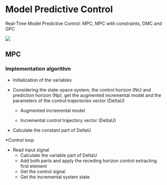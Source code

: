 # Model Predictive Control
Real-Time Model Predictive Control: MPC, MPC with constraints, DMC and GPC

![](https://upload.wikimedia.org/wikipedia/commons/thumb/1/11/MPC_scheme_basic.svg/1280px-MPC_scheme_basic.svg.png)

## MPC
### Implementation algorithm

* Initialization of the variables

* Considering the state-space system, the control horizon (Nc) and prediction horizon (Np), get the augmented incremental model and the parameters of the control trajectories vector (DeltaU)

  * Augmented incremental model



  * Incremental control trajectory vector (DeltaU)

* Calculate the constant part of DeltaU


*Control loop
	
  * Read input signal 
	* Calculate the variable part of DeltaU
	* Add both parts and apply the receding horizon control extracting first element
	* Get the control signal
	* Get the incremental system state
